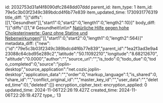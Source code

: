 id: 2032753d31af4f8090dfc2848dd07ddd
parent_id: 
item_type: 1
item_id: 79e5c3b03f2349c389bdcd4f6b77e839
item_updated_time: 1730931776319
title_diff: "[{\"diffs\":[[1,\"Gesundheit\"]],\"start1\":0,\"start2\":0,\"length1\":0,\"length2\":10}]"
body_diff: "[{\"diffs\":[[1,\"# Gesundheit\\\n\\\n* [Natürliche Hilfe gegen hohe Cholesterinwerte: Ganz ohne Statine und Nebenwirkungen!](https://deutscher-gesundheits-fachkreis.de/blogs/erfahrungen/omega3-cholesterin?trc_gcmp_id=21370056713&trc_gag_id=169096498931&trc_gad_id=701932808040&utm_source=google&utm_medium=prospecting-omega3-dgf-hero-search-cholesterin-broad&utm_campaign=omega3-blutfett&utm_term=blutfettwerte%20senken&utm_device=c&gad_source=1&gbraid=0AAAAApWL0B8HrwsN9D0tGJuZP0Oy4Vdrm&gclid=Cj0KCQjwvpy5BhDTARIsAHSilylsr1uxGZf2hx7CSn_ZxG2fs2Uyqz0k6BmVXpYH68NTE2IqmbdW88saAtVZEALw_wcB)\"]],\"start1\":0,\"start2\":0,\"length1\":0,\"length2\":564}]"
metadata_diff: {"new":{"id":"79e5c3b03f2349c389bdcd4f6b77e839","parent_id":"1ea2f3ad3e9a423088c64cbd95e289c2","latitude":"50.11092210","longitude":"8.68212670","altitude":"0.0000","author":"","source_url":"","is_todo":0,"todo_due":0,"todo_completed":0,"source":"joplin-desktop","source_application":"net.cozic.joplin-desktop","application_data":"","order":0,"markup_language":1,"is_shared":0,"share_id":"","conflict_original_id":"","master_key_id":"","user_data":"","deleted_time":0},"deleted":[]}
encryption_cipher_text: 
encryption_applied: 0
updated_time: 2024-11-06T22:26:19.427Z
created_time: 2024-11-06T22:26:19.427Z
type_: 13